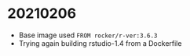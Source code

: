 


# 20210206
* Base image used `FROM rocker/r-ver:3.6.3`
* Trying again building rstudio-1.4 from a Dockerfile